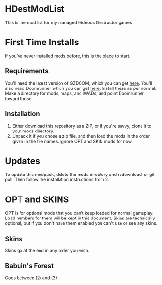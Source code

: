 # HDestModList
This is the mod list for my managed Hideous Destructor games

# First Time Installs
If you've never installed mods before, this is the place to start.
## Requirements
You'll need the latest version of GZDOOM, which you can get [here](https://zdoom.org/downloads). You'll also need Doomrunner which you can get [here](https://github.com/Youda008/DoomRunner/releases/). Install these as per normal. Make a directory for mods, maps, and IWADs, and point Doomrunner toward those.
## Installation
1. Either download this repository as a ZIP, or if you're savvy, clone it to your mods directory. 
2. Unpack it if you chose a zip file, and then load the mods in the order given in the file names. Ignore OPT and SKIN mods for now.
# Updates
To update this modpack, delete the mods directory and redownload, or git pull. Then follow the installation instructions from 2.
# OPT and SKINS
OPT is for optional mods that you can't keep loaded for normal gameplay. Load numbers for them will be kept in this document. Skins are technically optional, but if you don't have them enabled you can't use or see any skins. 
## Skins
Skins go at the end in any order you wish.
## Babuin's Forest
Goes between (2) and (3)